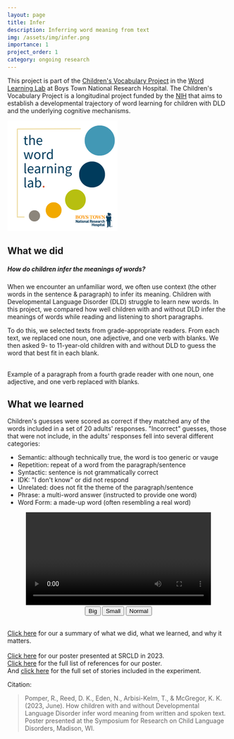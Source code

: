 ```yaml
---
layout: page
title: Infer
description: Inferring word meaning from text
img: /assets/img/infer.png
importance: 1
project_order: 1
category: ongoing research
---
```


This project is part of the <a href="https://www.boystownhospital.org/research/speech-language/word-learning/childrens-vocabulary-project">Children's Vocabulary Project</a> in the <a href="https://www.boystownhospital.org/research/speech-language/word-learning/">Word Learning Lab</a> at Boys Town National Research Hospital.
The Children's Vocabulary Project is a longitudinal project funded by the <a href="https://reporter.nih.gov/project-details/10194443">NIH</a> that aims to establish a developmental trajectory of word learning for children with DLD and the underlying cognitive mechanisms.


<img height=250 alt="Word Learning Lab Logo" src="/assets/img/wll_logo.png"> <br>

<h2> What we did </h2>

<h5> How do children infer the meanings of words? </h5>

<p>When we encounter an unfamiliar word, we often use context (the other words in the sentence & paragraph) to infer its meaning. Children with Developmental Language Disorder (DLD) struggle to learn new words. In this project, we compared how well children with and without DLD infer the meanings of words while reading and listening to short paragraphs.</p>

<p>To do this, we selected texts from grade-appropriate readers. From each text, we replaced one noun, one adjective, and one verb with blanks. We then asked 9- to 11-year-old children with and without DLD to guess the word that best fit in each blank.</p>

<div class="row">
    <div class="col-sm mt-3 mt-md-0">
        <img class="img-fluid rounded z-depth-1" src="{{ '/assets/img/infer_animaleyes.png' | relative_url }}" alt="" title="example paragraph"/>
    </div>
</div>
<div class="caption">
    Example of a paragraph from a fourth grade reader with one noun, one adjective, and one verb replaced with blanks.
</div>

<h2> What we learned </h2>

<p>Children's guesses were scored as correct if they matched any of the words included in a set of 20 adults' responses. "Incorrect" guesses, those that were not include, in the adults' responses fell into several different categories: 
<ul>
  <li>Semantic: although technically true, the word is too generic or vauge</li>
  <li>Repetition: repeat of a word from the paragraph/sentence</li>
  <li>Syntactic: sentence is not grammatically correct</li>
  <li>IDK: "I don't know" or did not respond</li>
  <li>Unrelated: does not fit the theme of the paragraph/sentence</li>
  <li>Phrase: a multi-word answer (instructed to provide one word)</li>
  <li>Word Form: a made-up word (often resembling a real word)</li>
</ul>
</p>

<div style="text-align:center"> 
  <video id="video1" width="420" loop controls='true'>
    <source src="/assets/video/Infer_Example.mp4" type="video/mp4">
    <!-- <source src="https://github.com/rpomper/rpomper.github.io/raw/master/assets/video/Infer_Example.mp4" type="video/mp4"> -->
    <!-- <img height=250 alt="Word Learning Lab Logo" src="/assets/img/wll_logo.png"> <br> -->
    <!-- <source src="https://github.com/rpomper/rpomper.github.io/blob/master/assets/video/Infer_Example.mp4" type="video/mp4"> -->
    <!-- <source src="/assets/video/infer.ogg" type="video/ogg"> -->
    Your browser does not support HTML video.
  </video>
  <br>
  <!-- <button onclick="playPause()">Play/Pause</button>  -->
  <button onclick="makeBig()">Big</button>
  <button onclick="makeSmall()">Small</button>
  <button onclick="makeNormal()">Normal</button>
  <br><br>
</div> 

<script> 
var myVideo = document.getElementById("video1"); 

function playPause() { 
  if (myVideo.paused) 
    myVideo.play(); 
  else 
    myVideo.pause(); 
} 

function makeBig() { 
    myVideo.width = 560; 
} 

function makeSmall() { 
    myVideo.width = 320; 
} 

function makeNormal() { 
    myVideo.width = 420; 
} 
</script> 


<a href="https://rpomper.github.io/assets/img/The%20Children's%20Vocabulary%20Project.png">Click here</a> for our a summary of what we did, what we learned, and why it matters. <br><br>
<a href="https://rpomper.github.io/assets/img/Infer_SRCLD.png">Click here</a> for our poster presented at SRCLD in 2023. <br>
<a href="https://rpomper.github.io/assets/pdf/Infer_References.pdf">Click here</a> for the full list of references for our poster. <br>
And <a href="https://rpomper.github.io/assets/pdf/Infer_Stories.pdf">click here</a> for the full set of stories included in the experiment.

Citation:
> Pomper, R., Reed, D. K., Eden, N., Arbisi-Kelm, T., & McGregor, K. K. (2023, June).
How children with and without Developmental Language Disorder infer word meaning from written and spoken text.
Poster presented at the Symposium for Research on Child Language Disorders, Madison, WI.


<div class="projects">
  <div class="contact-icons">
    <!-- <a href="https://osf.io/pzew4" title="OSF"><i class="ai ai-osf"></i></a> -->
    <!-- <a href="https://github.com/rpomper/PreFam" title="GitHub"><i class="fab fa-github"></i></a> -->
    </div>
<br>


